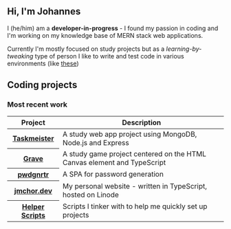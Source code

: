 <div align="center">

<a href="mailto:jchorzempa@posteo.org"><img src="https://img.shields.io/badge/Email-jchorzempa%40posteo.org-green" alt=""></img></a>
<a href="https://blog.jmchor.dev/"><img src="https://img.shields.io/badge/Read-Blog-informational" alt=""></img></a>
<a href="https://jmchor.dev"><img src="https://img.shields.io/badge/website-live-success" alt=""></img></a>
<a href="https://taskmeister.cyclic.app"><img src="https://img.shields.io/badge/Current%20project-Taskmeister-blueviolet" alt=""></img></a>
<a href="#"><img src="https://img.shields.io/badge/focus%20on-React-yellow" alt=""></img></a>

</div>

## Hi, I'm Johannes

I (he/him) am a **developer-in-progress** - I found my passion in coding and I'm working on my knowledge base of MERN stack web applications.

Currently I'm mostly focused on study projects but as a *learning-by-tweaking* type of person I like to write and test code in various environments (like [these](#coding-projects))

## Coding projects

### Most recent work

<table align="center" width="100%">
  <thead>
    <th span="col">Project </th>
    <th span="col">Description</th>
  </thead>
  <tbody>
    <tr>
      <th span="row"><a href="https://github.com/jmchor/activity_logger">Taskmeister</a></th>
      <td>A study web app project using MongoDB, Node.js and Express</td>
    </tr>
    <tr>
      <th span="row"><a href="https://github.com/jmchor/grave_game">Grave</a></th>
      <td>A study game project centered on the HTML Canvas element and TypeScript</td>
    </tr>
    <tr>
      <th span="row"><a href="https://github.com/jmchor/pwd_gen">pwdgnrtr</a></th>
      <td>A SPA for password generation</td>
    </tr>
    <tr>
      <th span="row"><a href="https://github.com/jmchor/jmchor.dev">jmchor.dev</a></th>
      <td>My personal website - written in TypeScript, hosted on Linode</td>
    </tr>
    <tr>
      <th span="row"><a href="https://github.com/jmchor/scripts">Helper Scripts</a></th>
      <td>Scripts I tinker with to help me quickly set up projects</td>
    </tr>
  </tbody>
</table>

